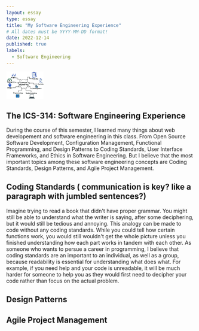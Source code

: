 ```yaml
---
layout: essay
type: essay
title: "My Software Engineering Experience"
# All dates must be YYYY-MM-DD format!
date: 2022-12-14
published: true
labels:
  - Software Engineering
---
```


<img width="100px" class="rounded float-start pe-4" src="../img/softwareEngin.png">


## The ICS-314: Software Engineering Experience
During the course of this semester, I learned many things about web developement and software engineering in this class. From Open Source Software Development, Configuration Management, Functional Programming, and Design Patterns to Coding Standards, User Interface Frameworks, and Ethics in Software Engineering. 
But I believe that the most important topics among these software engineering concepts are Coding Standards, Design Patterns, and Agile Project Management. 

## Coding Standards ( communication is key? like a paragraph with jumbled sentences?)
Imagine trying to read a book that didn't have proper grammar. You might still be able to understand what the writer is saying, after some deciphering, but it would still be tedious and annoying. 
This analogy can be made to code without any coding standards. While you could tell how certain functions work, you would still wouldn't get the whole picture unless you finished understanding how each part works in tandem with each other. 
As someone who wants to persue a career in programming, I believe that coding standards are an important to an individual, as well as a group, because readability is essential for understanding what does what. 
For example, if you need help and your code is unreadable, it will be much harder for someone to help you as they would first need to decipher your code rather than focus on the actual problem. 

## Design Patterns


## Agile Project Management
